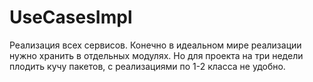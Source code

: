# UseCasesImpl

Реализация всех сервисов. Конечно в идеальном мире реализации нужно хранить в отдельных модулях.
Но для проекта на три недели плодить кучу пакетов, с реализациями по 1-2 класса не удобно.

